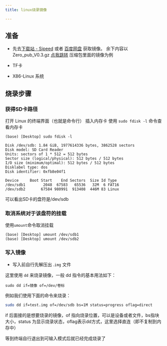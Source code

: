 ```yaml
---
title: linux烧录镜像

---
```


## 准备

- 先去[下载站 - Sipeed](https://dl.sipeed.com/shareURL/LICHEE/Zero/) 或者 [百度网盘](https://eyun.baidu.com/s/3htTXfaG#sharelink/parent_path=%2F%E6%B7%B1%E5%9C%B3%E7%9F%BD%E9%80%9F%E7%A7%91%E6%8A%80%E6%9C%89%E9%99%90%E5%85%AC%E5%8F%B8&path=%2F%E4%B8%8B%E8%BD%BD%E7%AB%99%E6%96%87%E4%BB%B6%2FLICHEE%2FZero) 获取镜像。
  余下内容以 Zero_pub_V0.3.gz [点我跳转](https://dl.sipeed.com/shareURL/LICHEE/Zero/SDK) 压缩包里面的镜像为例

- TF卡

- X86-Linux 系统

## 烧录步骤

### 获得SD卡路径

打开 Linux 的终端界面（也就是命令行）
插入内存卡
使用 `sudo fdisk -l` 命令查看内存卡

```shell
(base) [Desktop] sudo fdisk -l  

Disk /dev/sdb: 1.84 GiB, 1977614336 bytes, 3862528 sectors
Disk model: SD Card Reader  
Units: sectors of 1 * 512 = 512 bytes
Sector size (logical/physical): 512 bytes / 512 bytes
I/O size (minimum/optimal): 512 bytes / 512 bytes
Disklabel type: dos
Disk identifier: 0xfb8e04f1

Device     Boot Start    End Sectors  Size Id Type
/dev/sdb1        2048  67583   65536   32M  6 FAT16
/dev/sdb2       67584 980991  913408  446M 83 Linux
```

可以看出SD卡的盘符是/dev/sdb

### 取消系统对于该盘符的挂载

使用`umount`命令取消挂载

```shell
(base) [Desktop] umount /dev/sdb1                                              
(base) [Desktop] umount /dev/sdb2 
```

### 写入镜像

- 写入前自行先解压出 .`img` 文件

这里使用 `dd` 来烧录镜像，一般 dd 指令的基本用法如下：

`sudo dd if=镜像 of=/dev/卷标 `

例如我们使用下面的命令来烧录：

```bash
sudo dd if=test.img of=/dev/sdb bs=1M status=progress oflag=direct
```

if 后面接的是想要烧录的镜像，of 指向烧录位置，可以是设备或者文件，bs指块大小，status 为显示烧录状态，oflag表示dd方式，这里选择直连（即不复制到内存中）

等到终端自行退出到可输入模式后就已经完成烧录了
